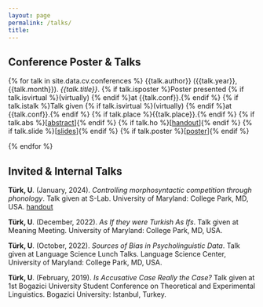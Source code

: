 ```yaml
---
layout: page
permalink: /talks/
title:
---
```


## Conference Poster & Talks

{% for talk in site.data.cv.conferences %}
{{talk.author}} ({{talk.year}}, {{talk.month}}). _{{talk.title}}_. {% if talk.isposter %}Poster presented {% if talk.isvirtual %}(virtually) {% endif %}at {{talk.conf}}.{% endif %} {% if talk.istalk %}Talk given {% if talk.isvirtual %}(virtually) {% endif %}at {{talk.conf}}.{% endif %} {% if talk.place %}{{talk.place}}.{% endif %} {% if talk.abs %}[[abstract]({{talk.abs}})]{% endif %} {% if talk.ho %}[[handout]({{talk.ho}})]{% endif %} {% if talk.slide %}[[slides]({{talk.slide}})]{% endif %} {% if talk.poster %}[[poster]({{talk.poster}})]{% endif %}

{% endfor %}

## Invited & Internal Talks

**Türk, U**. (January, 2024). _Controlling morphosyntactic competition through phonology_. Talk given at S-Lab. University of Maryland: College Park, MD, USA. [handout](files/handouts/turk_suspended_affixation_handout.pdf)

**Türk, U**. (December, 2022). _As If they were Turkish As Ifs_. Talk given at Meaning Meeting. University of Maryland: College Park, MD, USA.

**Türk, U**. (October, 2022). _Sources of Bias in Psycholinguistic Data_. Talk given at Language Science Lunch Talks. Language Science Center, University of Maryland: College Park, MD, USA.

**Türk, U**. (February, 2019). _Is Accusative Case Really the Case?_ Talk given at 1st Bogazici University Student Conference on Theoretical and Experimental Linguistics. Bogazici University: Istanbul, Turkey.
